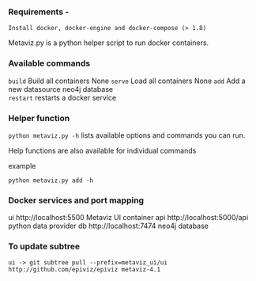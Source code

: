 ### Requirements - 
    Install docker, docker-engine and docker-compose (> 1.8)

Metaviz.py is a python helper script to run docker containers.

### Available commands
<command>           <description>                   <params>
`build`         Build all containers                  None
`serve`         Load all containers                   None
`add`           Add a new datasource            <file location> <datasource name>
                    neo4j database  
`restart`       restarts a docker service           <docker service>    

### Helper function

`python metaviz.py -h` lists available options and commands you can run.

Help functions are also available for individual commands

example

`python metaviz.py add -h` 


### Docker services and port mapping
<service>                <port>                    <description>
    ui           http://localhost:5500          Metaviz UI container
    api          http://localhost:5000/api      python data provider
    db           http://localhost:7474          neo4j database


### To update subtree
`ui -> git subtree pull --prefix=metaviz_ui/ui http://github.com/epiviz/epiviz metaviz-4.1`
